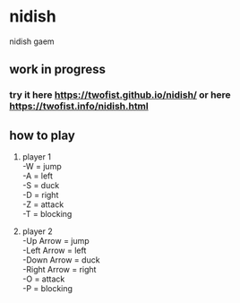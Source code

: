 # nidish
nidish gaem


## work in progress    
### try it here https://twofist.github.io/nidish/ or here https://twofist.info/nidish.html 

## how to play    
1. player 1    
-W = jump    
-A = left    
-S = duck   
-D = right   
-Z = attack    
-T = blocking    
    
2. player 2    
-Up Arrow = jump    
-Left Arrow = left    
-Down Arrow = duck    
-Right Arrow = right    
-O = attack    
-P = blocking    
